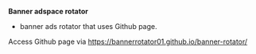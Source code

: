 **Banner adspace rotator**
- banner ads rotator that uses Github page.

Access Github page via https://bannerrotator01.github.io/banner-rotator/
